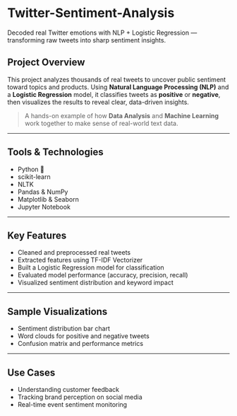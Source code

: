 # Twitter-Sentiment-Analysis
 Decoded real Twitter emotions with NLP + Logistic Regression — transforming raw tweets into sharp sentiment insights.
##  Project Overview

This project analyzes thousands of real tweets to uncover public sentiment toward topics and products. Using **Natural Language Processing (NLP)** and a **Logistic Regression** model, it classifies tweets as **positive** or **negative**, then visualizes the results to reveal clear, data-driven insights.

> A hands-on example of how **Data Analysis** and **Machine Learning** work together to make sense of real-world text data.

---

##  Tools & Technologies

- Python 🐍  
- scikit-learn  
- NLTK  
- Pandas & NumPy  
- Matplotlib & Seaborn  
- Jupyter Notebook  

---

##  Key Features

- Cleaned and preprocessed real tweets  
- Extracted features using TF-IDF Vectorizer  
- Built a Logistic Regression model for classification  
- Evaluated model performance (accuracy, precision, recall)  
- Visualized sentiment distribution and keyword impact  

---

##  Sample Visualizations

- Sentiment distribution bar chart  
- Word clouds for positive and negative tweets  
- Confusion matrix and performance metrics  

---

## Use Cases

- Understanding customer feedback
- Tracking brand perception on social media
- Real-time event sentiment monitoring



